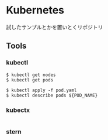 # Kubernetes
試したサンプルとかを置いとくリポジトリ

## Tools

### kubectl

```
$ kubectl get nodes
$ kubectl get pods

$ kubectl apply -f pod.yaml
$ kubectl describe pods ${POD_NAME}
```

### kubectx

```

```

### stern

```
```